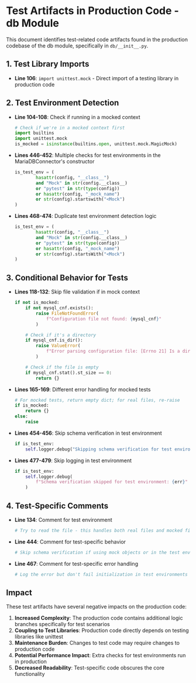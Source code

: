 # Test Artifacts in Production Code - db Module

This document identifies test-related code artifacts found in the production codebase of the db module, specifically in
`db/__init__.py`.

## 1. Test Library Imports

* **Line 106**: `import unittest.mock` - Direct import of a testing library in production code

## 2. Test Environment Detection

* **Line 104-108**: Check if running in a mocked context
  ```python
  # Check if we're in a mocked context first
  import builtins
  import unittest.mock
  is_mocked = isinstance(builtins.open, unittest.mock.MagicMock)
  ```

* **Lines 446-452**: Multiple checks for test environments in the MariaDBConnector's constructor
  ```python
  is_test_env = (
          hasattr(config, "__class__")
          and "Mock" in str(config.__class__)
          or "pytest" in str(type(config))
          or hasattr(config, "_mock_name")
          or str(config).startswith("<Mock")
  )
  ```

* **Lines 468-474**: Duplicate test environment detection logic
  ```python
  is_test_env = (
          hasattr(config, "__class__")
          and "Mock" in str(config.__class__)
          or "pytest" in str(type(config))
          or hasattr(config, "_mock_name")
          or str(config).startsWith("<Mock")
  )
  ```

## 3. Conditional Behavior for Tests

* **Lines 118-132**: Skip file validation if in mock context
  ```python
  if not is_mocked:
      if not mysql_cnf.exists():
          raise FileNotFoundError(
              f"Configuration file not found: {mysql_cnf}"
          )

      # Check if it's a directory
      if mysql_cnf.is_dir():
          raise ValueError(
              f"Error parsing configuration file: [Errno 21] Is a directory: {mysql_cnf}"
          )

      # Check if the file is empty
      if mysql_cnf.stat().st_size == 0:
          return {}
  ```

* **Lines 165-169**: Different error handling for mocked tests
  ```python
  # For mocked tests, return empty dict; for real files, re-raise
  if is_mocked:
      return {}
  else:
      raise
  ```

* **Lines 454-456**: Skip schema verification in test environment
  ```python
  if is_test_env:
      self.logger.debug("Skipping schema verification for test environment")
  ```

* **Lines 477-479**: Skip logging in test environment
  ```python
  if is_test_env:
      self.logger.debug(
          f"Schema verification skipped for test environment: {err}"
      )
  ```

## 4. Test-Specific Comments

* **Line 134**: Comment for test environment
  ```python
  # Try to read the file - this handles both real files and mocked files
  ```

* **Line 444**: Comment for test-specific behavior
  ```python
  # Skip schema verification if using mock objects or in the test environment
  ```

* **Line 467**: Comment for test-specific error handling
  ```python
  # Log the error but don't fail initialization in test environments
  ```

## Impact

These test artifacts have several negative impacts on the production code:

1. **Increased Complexity**: The production code contains additional logic branches specifically for test scenarios
2. **Coupling to Test Libraries**: Production code directly depends on testing libraries like unittest
3. **Maintenance Burden**: Changes to test code may require changes to production code
4. **Potential Performance Impact**: Extra checks for test environments run in production
5. **Decreased Readability**: Test-specific code obscures the core functionality